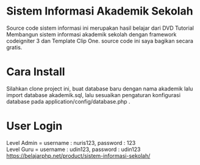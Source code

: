# Sistem Informasi Akademik Sekolah
Source code sistem informasi ini merupakan hasil belajar dari DVD Tutorial Membangun sistem informasi akademik 
sekolah dengan framework codeigniter 3 dan Template Clip One. source code ini saya bagikan secara gratis. 

# Cara Install
Silahkan clone project ini, buat database baru dengan nama akademik lalu import database akademik.sql, lalu sesuaikan pengaturan konfigurasi database pada application/config/database.php .
# User Login
Level Admin =  username : nuris123, password : 123
<br>
Level Guru  = username : udin123, password : udin123
<br>
https://belajarphp.net/product/sistem-informasi-sekolah/
